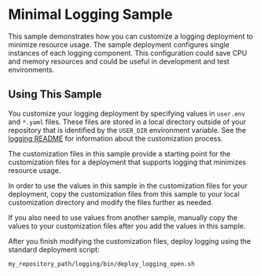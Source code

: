 # Minimal Logging Sample

This sample demonstrates how you can customize a logging deployment to minimize
resource usage. The sample deployment configures single instances of each
logging component. This configuration could save CPU and memory resources and
could be useful in development and test environments.

## Using This Sample

You customize your logging deployment by specifying values in `user.env` and
`*.yaml` files. These files are stored in a local directory outside of your
repository that is identified by the `USER_DIR` environment variable. See the
[logging README](../../logging/README.md#log_custom) for information about the
customization process.

The customization files in this sample provide a starting point for the
customization files for a deployment that supports logging that minimizes
resource usage.

In order to use the values in this sample in the customization files for your
deployment, copy the customization files from this sample to your local
customization directory and modify the files further as needed.

If you also need to use values from another sample, manually copy the values to
your customization files after you add the values in this sample.

After you finish modifying the customization files, deploy logging using the
standard deployment script:

```bash
my_repository_path/logging/bin/deploy_logging_open.sh
```
